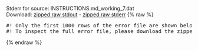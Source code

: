 Stderr for source:  INSTRUCTIONS.md_working_7.dat   
Download: [zipped raw stdout](INSTRUCTIONS.md_working_7.dat.plumed_master.stdout.txt.zip) - [zipped raw stderr](INSTRUCTIONS.md_working_7.dat.plumed_master.stderr.txt.zip) 
{% raw %}
<pre>
#! Only the first 1000 rows of the error file are shown below
#! To inspect the full error file, please download the zipped raw stderr file above
</pre>
{% endraw %}
